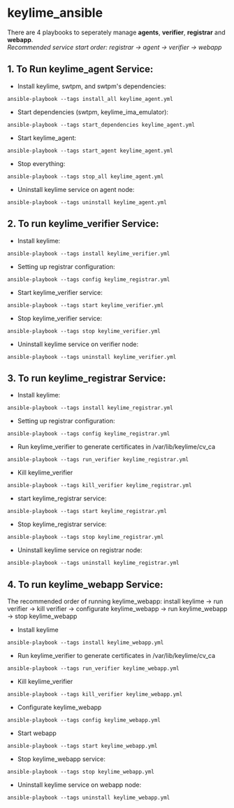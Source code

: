 # keylime_ansible

There are 4 playbooks to seperately manage **agents**, **verifier**, **registrar** and **webapp**. \
 _Recommended service start order: registrar -> agent -> verifier -> webapp_

## 1. To Run keylime_agent Service:

- Install keylime, swtpm, and swtpm's dependencies:

```
ansible-playbook --tags install_all keylime_agent.yml
```

- Start dependencies (swtpm, keylime_ima_emulator):

```
ansible-playbook --tags start_dependencies keylime_agent.yml
```

- Start keylime_agent:

```
ansible-playbook --tags start_agent keylime_agent.yml
```

- Stop everything:

```
ansible-playbook --tags stop_all keylime_agent.yml
```

- Uninstall keylime service on agent node:

```
ansible-playbook --tags uninstall keylime_agent.yml
```

## 2. To run keylime_verifier Service:

- Install keylime:

```
ansible-playbook --tags install keylime_verifier.yml
```

- Setting up registrar configuration: 

```
ansible-playbook --tags config keylime_registrar.yml
```

- Start keylime_verifier service:

```
ansible-playbook --tags start keylime_verifier.yml
```

- Stop keylime_verifier service:

```
ansible-playbook --tags stop keylime_verifier.yml
```

- Uninstall keylime service on verifier node:

```
ansible-playbook --tags uninstall keylime_verifier.yml
```

## 3. To run keylime_registrar Service:

- Install keylime:

```
ansible-playbook --tags install keylime_registrar.yml
```

- Setting up registrar configuration: 

```
ansible-playbook --tags config keylime_registrar.yml
```

- Run keylime_verifier to generate certificates in /var/lib/keylime/cv_ca

```
ansible-playbook --tags run_verifier keylime_registrar.yml
```

- Kill keylime_verifier

```
ansible-playbook --tags kill_verifier keylime_registrar.yml
```

- start keylime_registrar service:
```
ansible-playbook --tags start keylime_registrar.yml
```

- Stop keylime_registrar service:

```
ansible-playbook --tags stop keylime_registrar.yml
```

- Uninstall keylime service on registrar node:

```
ansible-playbook --tags uninstall keylime_registrar.yml
```

## 4. To run keylime_webapp Service:

The recommended order of running keylime_webapp: install keylime -> run verifier -> kill verifier -> configurate keylime_webapp -> run keylime_webapp -> stop keylime_webapp

- Install keylime

```
ansible-playbook --tags install keylime_webapp.yml
```

- Run keylime_verifier to generate certificates in /var/lib/keylime/cv_ca

```
ansible-playbook --tags run_verifier keylime_webapp.yml
```

- Kill keylime_verifier

```
ansible-playbook --tags kill_verifier keylime_webapp.yml
```

- Configurate keylime_webapp

```
ansible-playbook --tags config keylime_webapp.yml
```

- Start webapp

```
ansible-playbook --tags start keylime_webapp.yml
```

- Stop keylime_webapp service:

```
ansible-playbook --tags stop keylime_webapp.yml
```

- Uninstall keylime service on webapp node:

```
ansible-playbook --tags uninstall keylime_webapp.yml
```
